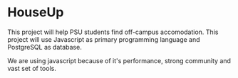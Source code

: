 # HouseUp
This project will help PSU students find off-campus accomodation.
This project will use Javascript as primary programming language and PostgreSQL as database.

We are using javascript because of it's performance, strong community and vast set of tools.
